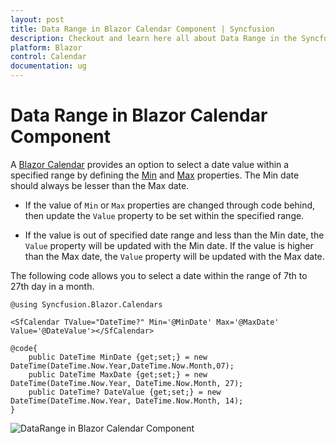 ```yaml
---
layout: post
title: Data Range in Blazor Calendar Component | Syncfusion
description: Checkout and learn here all about Data Range in the Syncfusion Blazor Calendar component and much more.
platform: Blazor
control: Calendar
documentation: ug
---
```


# Data Range in Blazor Calendar Component

A [Blazor Calendar](https://www.syncfusion.com/blazor-components/blazor-calendar) provides an option to select a date value within a specified range by defining the [Min](https://help.syncfusion.com/cr/blazor/Syncfusion.Blazor.Calendars.CalendarBase-1.html#Syncfusion_Blazor_Calendars_CalendarBase_1_Min) and [Max](https://help.syncfusion.com/cr/blazor/Syncfusion.Blazor.Calendars.CalendarBase-1.html#Syncfusion_Blazor_Calendars_CalendarBase_1_Max) properties. The Min date should always be lesser than the Max date.

* If the value of `Min` or `Max` properties are changed through code behind, then update the `Value` property to be set within the  specified range.

* If the value is out of specified date range and less than the Min date, the `Value` property will be updated with the Min date. If the value is higher than the Max date, the `Value` property will be updated with the Max date.

The following code allows you to select a date within the range of 7th to 27th day in a month.

```cshtml
@using Syncfusion.Blazor.Calendars

<SfCalendar TValue="DateTime?" Min='@MinDate' Max='@MaxDate' Value='@DateValue'></SfCalendar>

@code{
    public DateTime MinDate {get;set;} = new DateTime(DateTime.Now.Year,DateTime.Now.Month,07);
    public DateTime MaxDate {get;set;} = new DateTime(DateTime.Now.Year, DateTime.Now.Month, 27);
    public DateTime? DateValue {get;set;} = new DateTime(DateTime.Now.Year, DateTime.Now.Month, 14);
}
```

![DataRange in Blazor Calendar Component](./images/blazor-calendar-date-range.png)